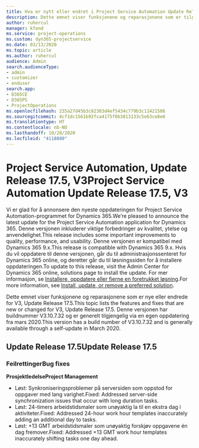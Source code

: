 ```yaml
---
title: Hva er nytt eller endret i Project Service Automation Update Release 17.5, hurtigreparasjon, V3
description: Dette emnet viser funksjonene og reparasjonene som er tilgjengelig i Project Service Automation Update Release 17.5, V3.
author: ruhercul
manager: kfend
ms.service: project-operations
ms.custom: dyn365-projectservice
ms.date: 03/13/2020
ms.topic: article
ms.author: ruhercul
audience: Admin
search.audienceType:
- admin
- customizer
- enduser
search.app:
- D365CE
- D365PS
- ProjectOperations
ms.openlocfilehash: 235a27d45b3c82303d4ef5434c779b3c11421586
ms.sourcegitcommit: 4cf1dc1561b92fca4175f0b3813133c5e63ce8e6
ms.translationtype: HT
ms.contentlocale: nb-NO
ms.lasthandoff: 10/28/2020
ms.locfileid: "4118800"
---
```

# <a name="project-service-automation-update-release-175-v3"></a><span data-ttu-id="d8b24-103">Project Service Automation, Update Release 17.5, V3</span><span class="sxs-lookup"><span data-stu-id="d8b24-103">Project Service Automation Update Release 17.5, V3</span></span>

<span data-ttu-id="d8b24-104">Vi er glad for å annonsere den nyeste oppdateringen for Project Service Automation-programmet for Dynamics 365.</span><span class="sxs-lookup"><span data-stu-id="d8b24-104">We’re pleased to announce the latest update for the Project Service Automation application for Dynamics 365.</span></span> <span data-ttu-id="d8b24-105">Denne versjonen inkluderer viktige forbedringer av kvalitet, ytelse og anvendelighet.</span><span class="sxs-lookup"><span data-stu-id="d8b24-105">This release includes some important improvements to quality, performance, and usability.</span></span>  <span data-ttu-id="d8b24-106">Denne versjonen er kompatibel med Dynamics 365 9.x.</span><span class="sxs-lookup"><span data-stu-id="d8b24-106">This release is compatible with Dynamics 365 9.x.</span></span> <span data-ttu-id="d8b24-107">Hvis du vil oppdatere til denne versjonen, går du til administrasjonssenteret for Dynamics 365 online, og deretter går du til løsningssiden for å installere oppdateringen.</span><span class="sxs-lookup"><span data-stu-id="d8b24-107">To update to this release, visit the Admin Center for Dynamics 365 online, solutions page to install the update.</span></span> <span data-ttu-id="d8b24-108">For mer informasjon, se [Installere, oppdatere eller fjerne en foretrukket løsning](https://docs.microsoft.com/power-platform/admin/install-remove-preferred-solution).</span><span class="sxs-lookup"><span data-stu-id="d8b24-108">For more information, see [Install, update, or remove a preferred solution](https://docs.microsoft.com/power-platform/admin/install-remove-preferred-solution).</span></span>

<span data-ttu-id="d8b24-109">Dette emnet viser funksjonene og reparasjonene som er nye eller endrede for V3, Update Release 17.5.</span><span class="sxs-lookup"><span data-stu-id="d8b24-109">This topic lists the features and fixes that are new or changed for V3, Update Release 17.5.</span></span> <span data-ttu-id="d8b24-110">Denne versjonen har buildnummer V3.10.7.32 og er generelt tilgjengelig via en egen oppdatering fra mars 2020.</span><span class="sxs-lookup"><span data-stu-id="d8b24-110">This version has a build number of V3.10.7.32 and is generally available through a self-update in March 2020.</span></span>


## <a name="update-release-175"></a><span data-ttu-id="d8b24-111">Update Release 17.5</span><span class="sxs-lookup"><span data-stu-id="d8b24-111">Update Release 17.5</span></span>

### <a name="bug-fixes"></a><span data-ttu-id="d8b24-112">Feilrettinger</span><span class="sxs-lookup"><span data-stu-id="d8b24-112">Bug fixes</span></span>


<span data-ttu-id="d8b24-113">**Prosjektledelse**</span><span class="sxs-lookup"><span data-stu-id="d8b24-113">**Project Management**</span></span>

- <span data-ttu-id="d8b24-114">Løst: Synkroniseringsproblemer på serversiden som oppstod for oppgaver med lang varighet.</span><span class="sxs-lookup"><span data-stu-id="d8b24-114">Fixed: Addressed server-side synchronization issues that occur with long duration tasks.</span></span>
- <span data-ttu-id="d8b24-115">Løst: 24-timers arbeidstidsmaler som unøyaktig la til en ekstra dag i aktiviteter.</span><span class="sxs-lookup"><span data-stu-id="d8b24-115">Fixed: Addressed 24-hour work hour templates inaccurately adding an additional day to tasks.</span></span>
- <span data-ttu-id="d8b24-116">Løst: +13 GMT arbeidstidsmaler som unøyaktig forskjøv oppgavene én dag fremover.</span><span class="sxs-lookup"><span data-stu-id="d8b24-116">Fixed: Addressed +13 GMT work hour templates inaccurately shifting tasks one day ahead.</span></span>

